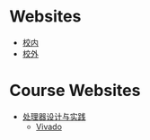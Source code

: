 # Websites

- [校内](http://jwts.hit.edu.cn/)
- [校外](https://ivpn.hit.edu.cn/)

# Course Websites

- [处理器设计与实践](https://hit-coa.gitlab.io/hit-cdp-lab/cs/)
	- [Vivado](https://china.xilinx.com/support/download/index.html/content/xilinx/zh/downloadNav/vivado-design-tools/archive.html)
